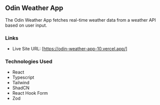 ## Odin Weather App
The Odin Weather App fetches real-time weather data from a weather API based on user input.

### Links
- Live Site URL: [https://odin-weather-app-10.vercel.app/] 

### Technologies Used
- React
- Typescript
- Tailwind
- ShadCN
- React Hook Form
- Zod